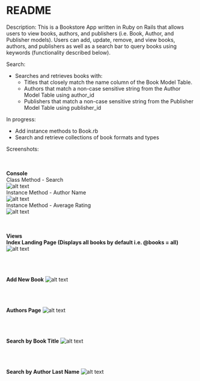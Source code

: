 # README

Description: This is a Bookstore App written in Ruby on Rails that allows users to view books, authors, and publishers (i.e. Book, Author, and Publisher models). Users can add, update, remove, and view books, authors, and publishers as well as a search bar to query books using keywords (functionality described below).

Search:
- Searches and retrieves books with:
  * Titles that closely match the name column of the Book Model Table.
  * Authors that match a non-case sensitive string from the Author Model Table using author_id
  * Publishers that match a non-case sensitive string from the Publisher Model Table using publisher_id

In progress:
- Add instance methods to Book.rb
- Search and retrieve collections of book formats and types

Screenshots:<br/>

<br><br/><strong>Console</strong>
<br/>Class Method - Search<br/>
![alt text](https://i.ibb.co/hRQNPcd/search-book-console.png)
<br/>Instance Method - Author Name<br/>
![alt text](https://i.ibb.co/fCnYYH6/author-name-console.png)
<br/>Instance Method - Average Rating<br/>
![alt text](https://i.ibb.co/gFq8Jsy/avg-rating-console.png)

<br><br/><strong>Views</strong>
<br/><strong>Index Landing Page (Displays all books by default i.e. @books = all)</strong>
![alt text](https://i.ibb.co/MPT1jqr/index-page.png)

<br/><br/><br/><strong>Add New Book</strong>
![alt text](https://i.ibb.co/FBmgMLX/new-book-form.png)

<br/><br/><br/><strong>Authors Page</strong>
![alt text](https://i.ibb.co/P60X8Zb/authors-page.png)

<br/><br/><br/><strong>Search by Book Title</strong>
![alt text](https://i.ibb.co/pR0NCgv/search-by-title.png)

<br/><br/><br/><strong>Search by Author Last Name</strong>
![alt text](https://i.ibb.co/Kjb2BNQ/search-by-author.png)

